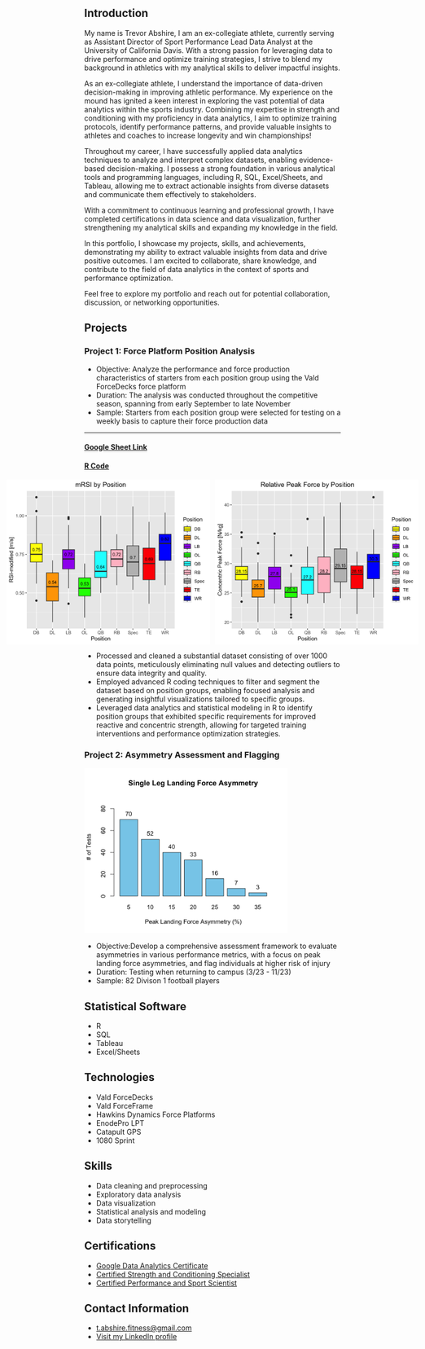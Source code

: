 
## Introduction

My name is Trevor Abshire, I am an ex-collegiate athlete, currently serving as Assistant Director of Sport Performance Lead Data Analyst at the University of California Davis. With a strong passion for leveraging data to drive performance and optimize training strategies, I strive to blend my background in athletics with my analytical skills to deliver impactful insights.

As an ex-collegiate athlete, I understand the importance of data-driven decision-making in improving athletic performance. My experience on the mound has ignited a keen interest in exploring the vast potential of data analytics within the sports industry. Combining my expertise in strength and conditioning with my proficiency in data analytics, I aim to optimize training protocols, identify performance patterns, and provide valuable insights to athletes and coaches to increase longevity and win championships!

Throughout my career, I have successfully applied data analytics techniques to analyze and interpret complex datasets, enabling evidence-based decision-making. I possess a strong foundation in various analytical tools and programming languages, including R, SQL, Excel/Sheets, and Tableau, allowing me to extract actionable insights from diverse datasets and communicate them effectively to stakeholders.

With a commitment to continuous learning and professional growth, I have completed certifications in data science and data visualization, further strengthening my analytical skills and expanding my knowledge in the field.

In this portfolio, I showcase my projects, skills, and achievements, demonstrating my ability to extract valuable insights from data and drive positive outcomes. I am excited to collaborate, share knowledge, and contribute to the field of data analytics in the context of sports and performance optimization.

Feel free to explore my portfolio and reach out for potential collaboration, discussion, or networking opportunities.

## Projects

### Project 1: Force Platform Position Analysis

- <span style="font-size: 14px;">Objective: Analyze the performance and force production characteristics of starters from each position group using the Vald ForceDecks force platform </span>
- <span style="font-size: 14px;">Duration: The analysis was conducted throughout the competitive season, spanning from early September to late November </span>
- <span style="font-size: 14px;">Sample: Starters from each position group were selected for testing on a weekly basis to capture their force production data </span>



-----------------------------------------------
#### [Google Sheet Link](https://docs.google.com/spreadsheets/d/1R7BfgahbKrSZehHcx4RD4oFlIsaq_NDf3g0P2mk__0U/edit?usp=sharing)
#### [R Code](PositionBoxplot.R)
<div style="display:flex; justify-content:center;">
  <img src="mRSI_Position_Boxplot.png" alt="mRSI by Position" style="width:400px; margin-right:10px;">
  <img src="RelativePeakForce_Position_Boxplot.png" alt="Relative Peak Force by Position" style="width:400px;">
</div>


- Processed and cleaned a substantial dataset consisting of over 1000 data points, meticulously eliminating null values and detecting outliers to ensure data integrity and quality.
- Employed advanced R coding techniques to filter and segment the dataset based on position groups, enabling focused analysis and generating insightful visualizations tailored to specific groups.
- Leveraged data analytics and statistical modeling in R to identify position groups that exhibited specific requirements for improved reactive and concentric strength, allowing for targeted training interventions and performance optimization strategies.

### Project 2: Asymmetry Assessment and Flagging

<img src="SL_Jump_BarChart" alt="Single Leg Jump Asymmetries" style="width:400px;">


- <span style="font-size: 14px;">Objective:Develop a comprehensive assessment framework to evaluate asymmetries in various performance metrics, with a focus on peak landing force asymmetries, and flag individuals at higher risk of injury </span>
- <span style="font-size: 14px;">Duration: Testing when returning to campus (3/23 - 11/23) </span>
- <span style="font-size: 14px;">Sample: 82 Divison 1 football players </span>

## Statistical Software
  - R
  - SQL
  - Tableau
  - Excel/Sheets

## Technologies
  - Vald ForceDecks
  - Vald ForceFrame
  - Hawkins Dynamics Force Platforms
  - EnodePro LPT
  - Catapult GPS
  - 1080 Sprint
  
## Skills
  - Data cleaning and preprocessing
  - Exploratory data analysis
  - Data visualization
  - Statistical analysis and modeling
  - Data storytelling
  
## Certifications
  - [Google Data Analytics Certificate](Trevor_Abshire_Google_Data_Analytics_Certificate.pdf)
  - [Certified Strength and Conditioning Specialist](https://certificates.nsca.com/1f2cf9a0-1e9b-4211-beef-dd1277cbf97e#gs.2a323g)
  - [Certified Performance and Sport Scientist](https://certificates.nsca.com/cefcc200-5bd9-4352-bad9-fb8e8677ef4e#gs.2a32yo)
    

## Contact Information
- t.abshire.fitness@gmail.com
- [Visit my LinkedIn profile](https://www.linkedin.com/in/trevorabshire/)
